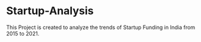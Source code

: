 # Startup-Analysis
This Project is created to analyze the trends of Startup Funding in India from 2015 to 2021.
